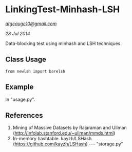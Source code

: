 LinkingTest-Minhash-LSH
=======================

*atgcaugc10@gmail.com*

*28 Jul 2014*

Data-blocking test using minhash and LSH techniques.

## Class Usage

	from newlsh import barelsh

## Example

In "usage.py".

## References

1. Mining of Massive Datasets by Rajaraman and Ullman (http://infolab.stanford.edu/~ullman/mmds.html)
2. In-memory hashtable. kayzh/LSHash (https://github.com/kayzh/LSHash) --- "storage.py"
